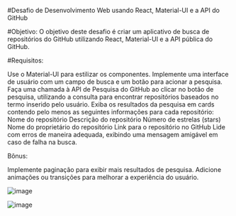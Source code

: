 #Desafio de Desenvolvimento Web usando React, Material-UI e a API do GitHub
 
#Objetivo:
O objetivo deste desafio é criar um aplicativo de busca de repositórios do GitHub utilizando React, Material-UI e a API pública do GitHub.
 
#Requisitos:
 
Use o Material-UI para estilizar os componentes.
Implemente uma interface de usuário com um campo de busca e um botão para acionar a pesquisa.
Faça uma chamada à API de Pesquisa do GitHub ao clicar no botão de pesquisa, utilizando a consulta para encontrar repositórios baseados no termo inserido pelo usuário.
Exiba os resultados da pesquisa em cards contendo pelo menos as seguintes informações para cada repositório:
Nome do repositório
Descrição do repositório
Número de estrelas (stars)
Nome do proprietário do repositório
Link para o repositório no GitHub
Lide com erros de maneira adequada, exibindo uma mensagem amigável em caso de falha na busca.
 
Bônus:
 
Implemente paginação para exibir mais resultados de pesquisa.
Adicione animações ou transições para melhorar a experiência do usuário.


![image](https://github.com/adailtonygor/Consumindo_Api_GitHub/assets/105685493/526a6f77-190f-49be-8f5a-5730f25d4833)


![image](https://github.com/adailtonygor/Consumindo_Api_GitHub/assets/105685493/1df84063-dd29-4f68-bc48-310eb22c0d96)

